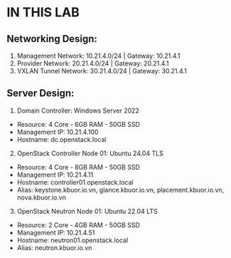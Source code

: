 # IN THIS LAB

## Networking Design:
1. Management Network: 10.21.4.0/24 | Gateway: 10.21.4.1
2. Provider Network: 20.21.4.0/24 | Gateway: 20.21.4.1
3. VXLAN Tunnel Network: 30.21.4.0/24 | Gateway: 30.21.4.1

## Server Design:
1. Domain Controller: Windows Server 2022
- Resource: 4 Core - 6GB RAM - 50GB SSD
- Management IP: 10.21.4.100
- Hostname: dc.openstack.local
2. OpenStack Controller Node 01: Ubuntu 24.04 TLS
- Resource: 4 Core - 8GB RAM - 50GB SSD
- Management IP: 10.21.4.11
- Hostname: controller01.openstack.local
- Alias: keystone.kbuor.io.vn, glance.kbuor.io.vn, placement.kbuor.io.vn, nova.kbuor.io.vn
3. OpenStack Neutron Node 01: Ubuntu 22.04 LTS
- Resource: 2 Core - 4GB RAM - 50GB SSD
- Management IP: 10.21.4.51
- Hostname: neutron01.openstack.local
- Alias: neutron.kbuor.io.vn
